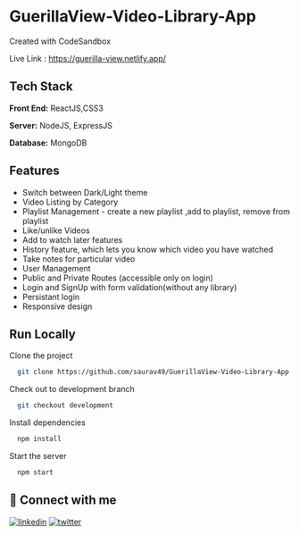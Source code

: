 # GuerillaView-Video-Library-App

Created with CodeSandbox

Live Link : https://guerilla-view.netlify.app/

## Tech Stack

**Front End:** ReactJS,CSS3

**Server:** NodeJS, ExpressJS

**Database:** MongoDB

## Features

- Switch between Dark/Light theme
- Video Listing by Category
- Playlist Management - create a new playlist ,add to playlist, remove from playlist
- Like/unlike Videos
- Add to watch later features
- History feature, which lets you know which video you have watched
- Take notes for particular video
- User Management
- Public and Private Routes (accessible only on login)
- Login and SignUp with form validation(without any library)
- Persistant login
- Responsive design

## Run Locally

Clone the project

```bash
  git clone https://github.com/saurav49/GuerillaView-Video-Library-App.git
```

Check out to development branch

```bash
  git checkout development
```

Install dependencies

```bash
  npm install
```

Start the server

```bash
  npm start
```

## 🔗 Connect with me

[![linkedin](https://img.shields.io/badge/linkedin-0A66C2?style=for-the-badge&logo=linkedin&logoColor=white)](https://www.linkedin.com/in/saurav-biswas-0865b2171/)
[![twitter](https://img.shields.io/badge/twitter-1DA1F2?style=for-the-badge&logo=twitter&logoColor=white)](https://twitter.com/Saurav82381890)
